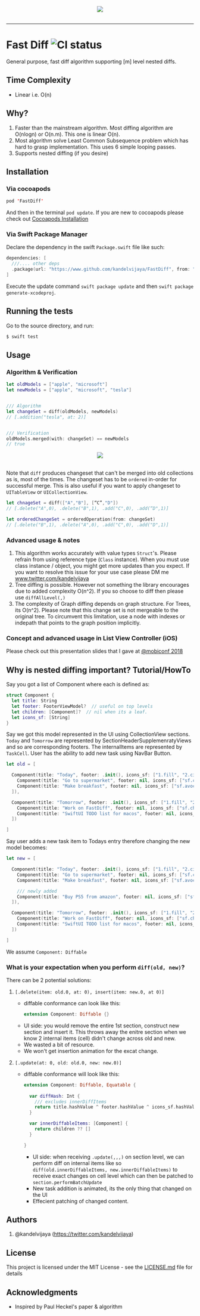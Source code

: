 <div align="center">
  <img src="logo.png"><br><br>
</div>

-----------------

# Fast Diff ![CI status](https://img.shields.io/badge/build-passing-brightgreen.svg)

General purpose, fast diff algorithm supporting [m] level nested diffs. 

## Time Complexity
- Linear i.e. O(n)

## Why?
1. Faster than the mainstream algorithm. Most diffing algorithm are O(nlogn) or O(n.m). This one is linear O(n).
2. Most algorithm solve Least Common Subsequence problem which has hard to grasp implementation. This uses 6 simple looping passes.
3. Supports nested diffing (if you desire)

## Installation
### Via cocoapods
```swift
pod 'FastDiff'
```
And then in the terminal `pod update`. If you are new to cocoapods please check out [Cocoapods Installation](https://guides.cocoapods.org/using/using-cocoapods)

### Via Swift Package Manager
Declare the dependency in the swift `Package.swift` file like such:
```swift
dependencies: [
  ///.... other deps
  .package(url: "https://www.github.com/kandelvijaya/FastDiff", from: "1.0.0"),
]
```

Execute the update command `swift package update` and then `swift package generate-xcodeproj`.

## Running the tests

Go to the source directory, and run:
```swift
$ swift test
```

## Usage
   
### Algorithm & Verification
```swift
let oldModels = ["apple", "microsoft"]
let newModels = ["apple", "microsoft", "tesla"]


/// Algorithm
let changeSet = diff(oldModels, newModels)
// [.addition("tesla", at: 2)]


/// Verification
oldModels.merged(with: changeSet) == newModels 
// true
```

<div align="center">
  <img src="./Documentation/diffConcept1.png"><br><br>
</div>


Note that `diff` produces changeset that can't be merged into old collections as is, most of the times. 
The changeset has to be `ordered` in-order for successful merge. This is also useful if you want to
apply changeset to `UITableView` or `UICollectionView`.

```swift
let chnageSet = diff(["A","B"], [“C”,"D"])
// [.delete("A",0), .delete("B",1), .add("C",0), .add(“D",1)]

let orderedChangeSet = orderedOperation(from: changeSet)
// [.delete("B",1), .delete("A",0), .add("C",0), .add("D",1)]

```

### Advanced usage & notes
1. This algorithm works accurately with value types `Struct`'s. Please refrain from using reference type (`Class` instance). When you must use class instance / object, you might get more updates than you expect. If you want to resolve this issue for your use case please DM me www.twitter.com/kandelvijaya
2. Tree diffing is possible. However not something the library encourages due to added complexity O(n^2). If you so choose to diff then please use `diffAllLevel(,)`
3. The complexity of Graph diffing depends on graph structure. For Trees, its O(n^2). Please note that this change set is not mergeable to the original tree. To circumvent this limitation, use a node with indexes or indepath that points to the graph position implicitly. 

### Concept and advanced usage in List View Controller (iOS)
Please check out this presentation slides that I gave at [@mobiconf 2018](https://drive.google.com/file/d/1eY0k_5sHBDgK6Qx6-VR3HTmCQEi9qaW3/view?usp=sharing)
  


## Why is nested diffing important? Tutorial/HowTo 
Say you got a list of Component where each is defined as:

```swift
struct Component {
  let title: String 
  let footer: FooterViewModel?  // useful on top levels 
  let children: [Component]?  // nil when its a leaf. 
  let icons_sf: [String] 
}
```

Say we got this model represented in the UI using CollectionView sections. `Today` and `Tomorrow` are represented by SectionHeaderSupplemenratyViews and so are corresponding footers. The internalItems are represented by `TaskCell`. User has the ability to add new task using NavBar Button. 

```swift
let old = [

  Component(title: "Today", footer: .init(), icons_sf: ["1.fill", "2.circle"], children: [
    Component(title: "Go to supermarket", footer: nil, icons_sf: ["sf.cucumber"], children: nil), 
    Component(title: "Make breakfast", footer: nil, icons_sf: ["sf.avocado"], children: nil)
  ]), 

  Component(title: "Tomorrow", footer: .init(), icons_sf: ["1.fill", "2.circle"], children: [
    Component(title: "Work on FastDiff", footer: nil, icons_sf: ["sf.chopsticks"], children: nil), 
    Component(title: "SwiftUI TODO list for macos", footer: nil, icons_sf: ["sf.pen"], children: nil)
  ])

]
```

Say user adds a new task item to Todays entry therefore changing the new model becomes:
```swift
let new = [

  Component(title: "Today", footer: .init(), icons_sf: ["1.fill", "2.circle"], children: [
    Component(title: "Go to supermarket", footer: nil, icons_sf: ["sf.cucumber"], children: nil), 
    Component(title: "Make breakfast", footer: nil, icons_sf: ["sf.avocado"], children: nil), 

    /// newly added
    Component(title: "Buy PS5 from amazon", footer: nil, icons_sf: ["sf.play"], children: nil), 
  ]), 

  Component(title: "Tomorrow", footer: .init(), icons_sf: ["1.fill", "2.circle"], children: [
    Component(title: "Work on FastDiff", footer: nil, icons_sf: ["sf.chopsticks"], children: nil), 
    Component(title: "SwiftUI TODO list for macos", footer: nil, icons_sf: ["sf.pen"], children: nil)
  ])

]
```

We assume `Component: Diffable`

### What is your expectation when you perform `diff(old, new)`?
There can be 2 potential solutions:

1. `[.delete(item: old.0, at: 0), insert(item: new.0, at 0)]`

    - diffable conformance can look like this:
      ```swift 
      extension Component: Diffable {}
      ```
    - UI side: you would remove the entire 1st section, construct new section and insert it. This throws away the enitre section when we know 2 internal items (cell) didn't change across old and new. 
    - We wasted a bit of resource. 
    - We won't get insertion animation for the excat change. 

2. `[.update(at: 0, old: old.0, new: new.0)]`
    - diffable conformance will look like this:
      ```swift
      extension Component: Diffable, Equatable {
        
        var diffHash: Int {
          /// excludes innerDiffItems 
          return title.hashValue ^ footer.hashValue ^ icons_sf.hashValue
        }

        var innerDiffableItems: [Component] {
          return children ?? []
        }

      }
      ```
      - UI side: when receiving `.update(,,,)` on section level, we can perform diff on internal items like so `diff(old.innerDiffableItems, new.innerDiffableItems)` to receive exact changes on cell level which can then be patched to `section.performBatchUpdate`
      - New task addition is animated, its the only thing that changed on the UI
      - Effecient patching of changed content. 


## Authors

1. @kandelvijaya (https://twitter.com/kandelvijaya)

## License

This project is licensed under the MIT License - see the [LICENSE.md](LICENSE.md) file for details

## Acknowledgments

* Inspired by Paul Heckel's paper & algorithm
